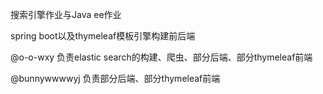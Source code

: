搜索引擎作业与Java ee作业

spring boot以及thymeleaf模板引擎构建前后端

@o-o-wxy 负责elastic search的构建、爬虫、部分后端、部分thymeleaf前端

@bunnywwwwyj 负责部分后端、部分thymeleaf前端
